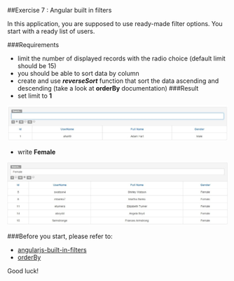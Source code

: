 ##Exercise 7 : Angular built in filters

In this application, you are supposed to use ready-made filter options. You start with a ready list of users.

###Requirements
* limit the number of displayed records with the radio choice (default limit should be 15)
* you should be able to sort data by column
* create and use ***reverseSort*** function that sort the data ascending and descending
  (take a look at **orderBy** documentation)
###Result
* set limit to **1**

![alt text](app/assets/one.jpg "One result")

* write **Female**

![alt text](app/assets/female.jpg "Female")

###Before you start, please refer to:
* [angularjs-built-in-filters](https://egghead.io/lessons/angularjs-built-in-filters)
* [orderBy](https://docs.angularjs.org/api/ng/filter/orderBy)

Good luck!
